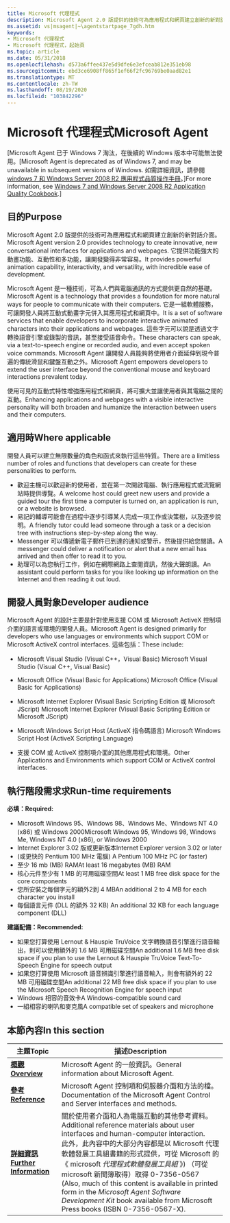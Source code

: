 ```yaml
---
title: Microsoft 代理程式
description: Microsoft Agent 2.0 版提供的技術可為應用程式和網頁建立創新的新對話介面。
ms.assetid: vs|msagent|~\agentstartpage_7gdh.htm
keywords:
- Microsoft 代理程式
- Microsoft 代理程式，起始頁
ms.topic: article
ms.date: 05/31/2018
ms.openlocfilehash: d573a6ffee437e5d9dfe6e3efceab812e351eb98
ms.sourcegitcommit: ebd3ce6908ff865f1ef66f2fc96769be0aad82e1
ms.translationtype: MT
ms.contentlocale: zh-TW
ms.lasthandoff: 08/19/2020
ms.locfileid: "103842296"
---
```

# <a name="microsoft-agent"></a><span data-ttu-id="f43d8-105">Microsoft 代理程式</span><span class="sxs-lookup"><span data-stu-id="f43d8-105">Microsoft Agent</span></span>

<span data-ttu-id="f43d8-106">\[Microsoft Agent 已于 Windows 7 淘汰，在後續的 Windows 版本中可能無法使用。</span><span class="sxs-lookup"><span data-stu-id="f43d8-106">\[Microsoft Agent is deprecated as of Windows 7, and may be unavailable in subsequent versions of Windows.</span></span> <span data-ttu-id="f43d8-107">如需詳細資訊，請參閱 [windows 7 和 Windows Server 2008 R2 應用程式品質操作手冊](../win7appqual/windows-7-application-quality-cookbook.md)。\]</span><span class="sxs-lookup"><span data-stu-id="f43d8-107">For more information, see [Windows 7 and Windows Server 2008 R2 Application Quality Cookbook](../win7appqual/windows-7-application-quality-cookbook.md).\]</span></span>

## <a name="purpose"></a><span data-ttu-id="f43d8-108">目的</span><span class="sxs-lookup"><span data-stu-id="f43d8-108">Purpose</span></span>

<span data-ttu-id="f43d8-109">Microsoft Agent 2.0 版提供的技術可為應用程式和網頁建立創新的新對話介面。</span><span class="sxs-lookup"><span data-stu-id="f43d8-109">Microsoft Agent version 2.0 provides technology to create innovative, new conversational interfaces for applications and webpages.</span></span> <span data-ttu-id="f43d8-110">它提供功能強大的動畫功能、互動性和多功能，讓開發變得非常容易。</span><span class="sxs-lookup"><span data-stu-id="f43d8-110">It provides powerful animation capability, interactivity, and versatility, with incredible ease of development.</span></span>

<span data-ttu-id="f43d8-111">Microsoft Agent 是一種技術，可為人們與電腦通訊的方式提供更自然的基礎。</span><span class="sxs-lookup"><span data-stu-id="f43d8-111">Microsoft Agent is a technology that provides a foundation for more natural ways for people to communicate with their computers.</span></span> <span data-ttu-id="f43d8-112">它是一組軟體服務，可讓開發人員將互動式動畫字元併入其應用程式和網頁中。</span><span class="sxs-lookup"><span data-stu-id="f43d8-112">It is a set of software services that enable developers to incorporate interactive animated characters into their applications and webpages.</span></span> <span data-ttu-id="f43d8-113">這些字元可以說是透過文字轉換語音引擎或錄製的音訊，甚至接受語音命令。</span><span class="sxs-lookup"><span data-stu-id="f43d8-113">These characters can speak, via a text-to-speech engine or recorded audio, and even accept spoken voice commands.</span></span> <span data-ttu-id="f43d8-114">Microsoft Agent 讓開發人員能夠將使用者介面延伸到現今普遍的傳統滑鼠和鍵盤互動之外。</span><span class="sxs-lookup"><span data-stu-id="f43d8-114">Microsoft Agent empowers developers to extend the user interface beyond the conventional mouse and keyboard interactions prevalent today.</span></span>

<span data-ttu-id="f43d8-115">使用可見的互動式特性增強應用程式和網頁，將可擴大並讓使用者與其電腦之間的互動。</span><span class="sxs-lookup"><span data-stu-id="f43d8-115">Enhancing applications and webpages with a visible interactive personality will both broaden and humanize the interaction between users and their computers.</span></span>

## <a name="where-applicable"></a><span data-ttu-id="f43d8-116">適用時</span><span class="sxs-lookup"><span data-stu-id="f43d8-116">Where applicable</span></span>

<span data-ttu-id="f43d8-117">開發人員可以建立無限數量的角色和函式來執行這些特質。</span><span class="sxs-lookup"><span data-stu-id="f43d8-117">There are a limitless number of roles and functions that developers can create for these personalities to perform.</span></span>

-   <span data-ttu-id="f43d8-118">歡迎主機可以歡迎新的使用者，並在第一次開啟電腦、執行應用程式或流覽網站時提供導覽。</span><span class="sxs-lookup"><span data-stu-id="f43d8-118">A welcome host could greet new users and provide a guided tour the first time a computer is turned on, an application is run, or a website is browsed.</span></span>
-   <span data-ttu-id="f43d8-119">易記的輔導可能會在過程中逐步引導某人完成一項工作或決策樹，以及逐步說明。</span><span class="sxs-lookup"><span data-stu-id="f43d8-119">A friendly tutor could lead someone through a task or a decision tree with instructions step-by-step along the way.</span></span>
-   <span data-ttu-id="f43d8-120">Messenger 可以傳遞新電子郵件已到達的通知或警示，然後提供給您閱讀。</span><span class="sxs-lookup"><span data-stu-id="f43d8-120">A messenger could deliver a notification or alert that a new email has arrived and then offer to read it to you.</span></span>
-   <span data-ttu-id="f43d8-121">助理可以為您執行工作，例如在網際網路上查閱資訊，然後大聲朗讀。</span><span class="sxs-lookup"><span data-stu-id="f43d8-121">An assistant could perform tasks for you like looking up information on the Internet and then reading it out loud.</span></span>

## <a name="developer-audience"></a><span data-ttu-id="f43d8-122">開發人員對象</span><span class="sxs-lookup"><span data-stu-id="f43d8-122">Developer audience</span></span>

<span data-ttu-id="f43d8-123">Microsoft Agent 的設計主要是針對使用支援 COM 或 Microsoft ActiveX 控制項介面的語言或環境的開發人員。</span><span class="sxs-lookup"><span data-stu-id="f43d8-123">Microsoft Agent is designed primarily for developers who use languages or environments which support COM or Microsoft ActiveX control interfaces.</span></span> <span data-ttu-id="f43d8-124">這些包括：</span><span class="sxs-lookup"><span data-stu-id="f43d8-124">These include:</span></span>

-   <span data-ttu-id="f43d8-125">Microsoft Visual Studio (Visual C++，Visual Basic) </span><span class="sxs-lookup"><span data-stu-id="f43d8-125">Microsoft Visual Studio (Visual C++, Visual Basic)</span></span>

-   <span data-ttu-id="f43d8-126">Microsoft Office (Visual Basic for Applications) </span><span class="sxs-lookup"><span data-stu-id="f43d8-126">Microsoft Office (Visual Basic for Applications)</span></span>

-   <span data-ttu-id="f43d8-127">Microsoft Internet Explorer (Visual Basic Scripting Edition 或 Microsoft JScript) </span><span class="sxs-lookup"><span data-stu-id="f43d8-127">Microsoft Internet Explorer (Visual Basic Scripting Edition or Microsoft JScript)</span></span>

-   <span data-ttu-id="f43d8-128">Microsoft Windows Script Host (ActiveX 指令碼語言) </span><span class="sxs-lookup"><span data-stu-id="f43d8-128">Microsoft Windows Script Host (ActiveX Scripting Language)</span></span>

-   <span data-ttu-id="f43d8-129">支援 COM 或 ActiveX 控制項介面的其他應用程式和環境。</span><span class="sxs-lookup"><span data-stu-id="f43d8-129">Other Applications and Environments which support COM or ActiveX control interfaces.</span></span>

## <a name="run-time-requirements"></a><span data-ttu-id="f43d8-130">執行階段需求求</span><span class="sxs-lookup"><span data-stu-id="f43d8-130">Run-time requirements</span></span>

<span data-ttu-id="f43d8-131">**必填：**</span><span class="sxs-lookup"><span data-stu-id="f43d8-131">**Required:**</span></span>

-   <span data-ttu-id="f43d8-132">Microsoft Windows 95、Windows 98、Windows Me、Windows NT 4.0 (x86) 或 Windows 2000</span><span class="sxs-lookup"><span data-stu-id="f43d8-132">Microsoft Windows 95, Windows 98, Windows Me, Windows NT 4.0 (x86), or Windows 2000</span></span>
-   <span data-ttu-id="f43d8-133">Internet Explorer 3.02 版或更新版本</span><span class="sxs-lookup"><span data-stu-id="f43d8-133">Internet Explorer version 3.02 or later</span></span>
-   <span data-ttu-id="f43d8-134"> (或更快的 Pentium 100 MHz 電腦) </span><span class="sxs-lookup"><span data-stu-id="f43d8-134">A Pentium 100 MHz PC (or faster)</span></span>
-   <span data-ttu-id="f43d8-135">至少 16 mb (MB) RAM</span><span class="sxs-lookup"><span data-stu-id="f43d8-135">At least 16 megabytes (MB) RAM</span></span>
-   <span data-ttu-id="f43d8-136">核心元件至少有 1 MB 的可用磁碟空間</span><span class="sxs-lookup"><span data-stu-id="f43d8-136">At least 1 MB free disk space for the core components</span></span>
-   <span data-ttu-id="f43d8-137">您所安裝之每個字元的額外2到 4 MB</span><span class="sxs-lookup"><span data-stu-id="f43d8-137">An additional 2 to 4 MB for each character you install</span></span>
-   <span data-ttu-id="f43d8-138">每個語言元件 (DLL 的額外 32 KB) </span><span class="sxs-lookup"><span data-stu-id="f43d8-138">An additional 32 KB for each language component (DLL)</span></span>

<span data-ttu-id="f43d8-139">**建議配備：**</span><span class="sxs-lookup"><span data-stu-id="f43d8-139">**Recommended:**</span></span>

-   <span data-ttu-id="f43d8-140">如果您打算使用 Lernout & Hauspie TruVoice 文字轉換語音引擎進行語音輸出，則可以使用額外的 1.6 MB 可用磁碟空間</span><span class="sxs-lookup"><span data-stu-id="f43d8-140">An additional 1.6 MB free disk space if you plan to use the Lernout & Hauspie TruVoice Text-To-Speech Engine for speech output</span></span>
-   <span data-ttu-id="f43d8-141">如果您打算使用 Microsoft 語音辨識引擎進行語音輸入，則會有額外的 22 MB 可用磁碟空間</span><span class="sxs-lookup"><span data-stu-id="f43d8-141">An additional 22 MB free disk space if you plan to use the Microsoft Speech Recognition Engine for speech input</span></span>
-   <span data-ttu-id="f43d8-142">Windows 相容的音效卡</span><span class="sxs-lookup"><span data-stu-id="f43d8-142">A Windows-compatible sound card</span></span>
-   <span data-ttu-id="f43d8-143">一組相容的喇叭和麥克風</span><span class="sxs-lookup"><span data-stu-id="f43d8-143">A compatible set of speakers and microphone</span></span>

## <a name="in-this-section"></a><span data-ttu-id="f43d8-144">本節內容</span><span class="sxs-lookup"><span data-stu-id="f43d8-144">In this section</span></span>



| <span data-ttu-id="f43d8-145">主題</span><span class="sxs-lookup"><span data-stu-id="f43d8-145">Topic</span></span>                                                          | <span data-ttu-id="f43d8-146">描述</span><span class="sxs-lookup"><span data-stu-id="f43d8-146">Description</span></span>                                                                                                                                                                                                                                                                          |
|----------------------------------------------------------------|--------------------------------------------------------------------------------------------------------------------------------------------------------------------------------------------------------------------------------------------------------------------------------------|
| [<span data-ttu-id="f43d8-147">**概觀**</span><span class="sxs-lookup"><span data-stu-id="f43d8-147">**Overview**</span></span>](introduction-to-microsoft-agent.md)<br/> | <span data-ttu-id="f43d8-148">Microsoft Agent 的一般資訊。</span><span class="sxs-lookup"><span data-stu-id="f43d8-148">General information about Microsoft Agent.</span></span> <br/>                                                                                                                                                                                                                               |
| [<span data-ttu-id="f43d8-149">**參考**</span><span class="sxs-lookup"><span data-stu-id="f43d8-149">**Reference**</span></span>](programming-microsoft-agent.md)<br/>    | <span data-ttu-id="f43d8-150">Microsoft Agent 控制項和伺服器介面和方法的檔。</span><span class="sxs-lookup"><span data-stu-id="f43d8-150">Documentation of the Microsoft Agent Control and Server interfaces and methods.</span></span><br/>                                                                                                                                                                                           |
| [<span data-ttu-id="f43d8-151">**詳細資訊**</span><span class="sxs-lookup"><span data-stu-id="f43d8-151">**Further Information**</span></span>](bibliography.md)<br/>         | <span data-ttu-id="f43d8-152">關於使用者介面和人為電腦互動的其他參考資料。</span><span class="sxs-lookup"><span data-stu-id="f43d8-152">Additional reference materials about user interfaces and human-computer interaction.</span></span><br/> <span data-ttu-id="f43d8-153">此外，此內容中的大部分內容都是以 Microsoft 代理軟體發展工具組書籍的形式提供，可從 Microsoft 的《 microsoft *代理程式軟體發展工具組* 》) （可從 microsoft 新聞簿取得）取得 0-7356-0567 (</span><span class="sxs-lookup"><span data-stu-id="f43d8-153">Also, much of this content is available in printed form in the *Microsoft Agent Software Development Kit* book available from Microsoft Press books (ISBN 0-7356-0567-X).</span></span><br/> |



 

 

